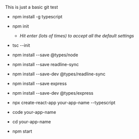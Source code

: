 This is just a basic git test


* npm install -g typescript
* npm init
    * _Hit enter (lots of times) to accept all the default settings_
* tsc --init
* npm install --save @types/node
* npm install --save readline-sync
* npm install --save-dev @types/readline-sync


* npm install --save express
* npm install --save-dev @types/express

* npx create-react-app your-app-name --typescript
* code your-app-name
* cd your-app-name
* npm start
